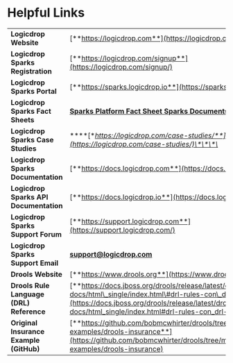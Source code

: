 # Helpful Links

|  |  |
| :--- | :--- |
| **Logicdrop Website** | [**https://logicdrop.com**](https://logicdrop.com/) |
| **Logicdrop Sparks Registration** | [**https://logicdrop.com/signup**](https://logicdrop.com/signup/) |
| **Logicdrop Sparks Portal** | [**https://sparks.logicdrop.io**](https://sparks.logicdrop.io/) |
| **Logicdrop Sparks Fact Sheets** | [**Sparks Platform Fact Sheet**  ](https://logicdrop.com/resources/downloads/Logicdrop-FactSheet-SparksPlatform.pdf)[**Sparks Documents Fact Sheet**](https://logicdrop.com/resources/downloads/Logicdrop-FactSheet-SparksDocuments.pdf) |
| **Logicdrop Sparks Case Studies** | \*\*\*\*[**https://logicdrop.com/case-studies/**](https://logicdrop.com/case-studies/)\*\*\*\* |
| **Logicdrop Sparks Documentation** | [**https://docs.logicdrop.com**](https://docs.logicdrop.com/) |
| **Logicdrop Sparks API Documentation** | [**https://docs.logicdrop.io**](https://docs.logicdrop.io/) |
| **Logicdrop Sparks Support Forum** | [**https://support.logicdrop.com**](https://support.logicdrop.com/) |
| **Logicdrop Sparks Support Email** | **support@logicdrop.com** |
| **Drools Website** | [**https://www.drools.org**](https://www.drools.org/) |
| **Drools Rule Language \(DRL\) Reference** | [**https://docs.jboss.org/drools/release/latest/drools-docs/html\_single/index.html\#drl-rules-con\_drl-rules**](https://docs.jboss.org/drools/release/latest/drools-docs/html_single/index.html#drl-rules-con_drl-rules) |
| **Original Insurance Example \(GitHub\)** | [**https://github.com/bobmcwhirter/drools/tree/master/drools-examples/drools-insurance**](https://github.com/bobmcwhirter/drools/tree/master/drools-examples/drools-insurance) |

